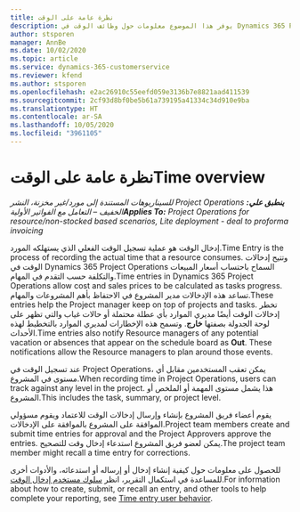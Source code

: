 ```yaml
---
title: نظرة عامة على الوقت
description: يوفر هذا الموضوع معلومات حول وظائف الوقت في Dynamics 365 Project operations.
author: stsporen
manager: AnnBe
ms.date: 10/02/2020
ms.topic: article
ms.service: dynamics-365-customerservice
ms.reviewer: kfend
ms.author: stsporen
ms.openlocfilehash: e2ac26910c55eefd059e3136b7e8821aad411539
ms.sourcegitcommit: 2cf93d8bf0be5b61a739195a41334c34d910e9ba
ms.translationtype: HT
ms.contentlocale: ar-SA
ms.lasthandoff: 10/05/2020
ms.locfileid: "3961105"
---
```

# <a name="time-overview"></a><span data-ttu-id="b77cf-103">نظرة عامة على الوقت</span><span class="sxs-lookup"><span data-stu-id="b77cf-103">Time overview</span></span>

<span data-ttu-id="b77cf-104">_**ينطبق علي:** ‏‫Project Operations للسيناريوهات المستندة إلى مورد/غير مخزنة‬، ‏‫النشر الخفيف – التعامل مع الفواتير الأولية‬_</span><span class="sxs-lookup"><span data-stu-id="b77cf-104">_**Applies To:** Project Operations for resource/non-stocked based scenarios, Lite deployment - deal to proforma invoicing_</span></span>

<span data-ttu-id="b77cf-105">إدخال الوقت هو عملية تسجيل الوقت الفعلي الذي يستهلكه المورد.</span><span class="sxs-lookup"><span data-stu-id="b77cf-105">Time Entry is the process of recording the actual time that a resource consumes.</span></span> <span data-ttu-id="b77cf-106">وتتيح إدخالات الوقت في Dynamics 365 Project Operations السماح باحتساب أسعار المبيعات والتكلفة حسب التقدم في المهام.</span><span class="sxs-lookup"><span data-stu-id="b77cf-106">Time entries in Dynamics 365 Project Operations allow cost and sales prices to be calculated as tasks progress.</span></span> <span data-ttu-id="b77cf-107">تساعد هذه الإدخالات مدير المشروع في الاحتفاظ بأهم المشروعات والمهام.</span><span class="sxs-lookup"><span data-stu-id="b77cf-107">These entries help the Project manager keep on top of projects and tasks.</span></span> <span data-ttu-id="b77cf-108">تخطر إدخالات الوقت أيضًا مديري الموارد بأي عطلة محتملة أو حالات غياب والتي تظهر على لوحة الجدولة بصفتها **خارج**. وتسمح هذه الإخطارات لمديري الموارد بالتخطيط لهذه الأحداث.</span><span class="sxs-lookup"><span data-stu-id="b77cf-108">Time entries also notify Resource managers of any potential vacation or absences that appear on the schedule board as **Out**. These notifications allow the Resource managers to plan around those events.</span></span>

<span data-ttu-id="b77cf-109">عند تسجيل الوقت في Project Operations، يمكن تعقب المستخدمين مقابل أي مستوى في المشروع.</span><span class="sxs-lookup"><span data-stu-id="b77cf-109">When recording time in Project Operations, users can track against any level in the project.</span></span> <span data-ttu-id="b77cf-110">هذا يشمل مستوى المهمة أو الملخص أو المشروع.</span><span class="sxs-lookup"><span data-stu-id="b77cf-110">This includes the task, summary, or project level.</span></span>

<span data-ttu-id="b77cf-111">يقوم أعضاء فريق المشروع بإنشاء وإرسال إدخالات الوقت للاعتماد ويقوم مسؤولي الموافقة على المشروع بالموافقة على الإدخالات.</span><span class="sxs-lookup"><span data-stu-id="b77cf-111">Project team members create and submit time entries for approval and the Project Approvers approve the entries.</span></span> <span data-ttu-id="b77cf-112">يمكن لعضو فريق المشروع استدعاء إدخال وقت للتصحيح.</span><span class="sxs-lookup"><span data-stu-id="b77cf-112">The project team member might recall a time entry for corrections.</span></span>

<span data-ttu-id="b77cf-113">للحصول على معلومات حول كيفية إنشاء إدخال أو إرساله أو استدعائه، والأدوات أخرى للمساعدة في استكمال التقرير، انظر [سلوك مستخدم إدخال الوقت](ui-behavior-time.md).</span><span class="sxs-lookup"><span data-stu-id="b77cf-113">For information about how to create, submit, or recall an entry, and other tools to help complete your reporting, see [Time entry user behavior](ui-behavior-time.md).</span></span>


